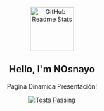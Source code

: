 <p align="center">
 <img width="100px" src="https://media.giphy.com/media/du3J3cXyzhj75IOgvA/giphy.gif" align="center" alt="GitHub Readme Stats" />
 <h2 align="center">Hello, I'm NOsnayo</h2>
 <p align="center">Pagina Dinamica Presentación!</p>

</p>
<p align="center">
    <a href="https://github.com/anuraghazra/github-readme-stats/actions">
      <img alt="Tests Passing" src="https://github.com/nosnayo" />
    </a>
</p>
